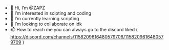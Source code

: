 - 👋 Hi, I’m @ZAPZ
- 👀 I’m interested in scipting and coding
- 🌱 I’m currently learning scripting
- 💞️ I’m looking to collaborate on idk
- 📫 How to reach me you can always go to the discord liked ( https://discord.com/channels/1158209616480579706/1158209616480579709 )

<!---
ZAPzHackz/ZAPZ is a ✨ special ✨ repository because its `README.md` (this file) appears on your GitHub profile.
You can click the Preview link to take a look at your changes.
--->
